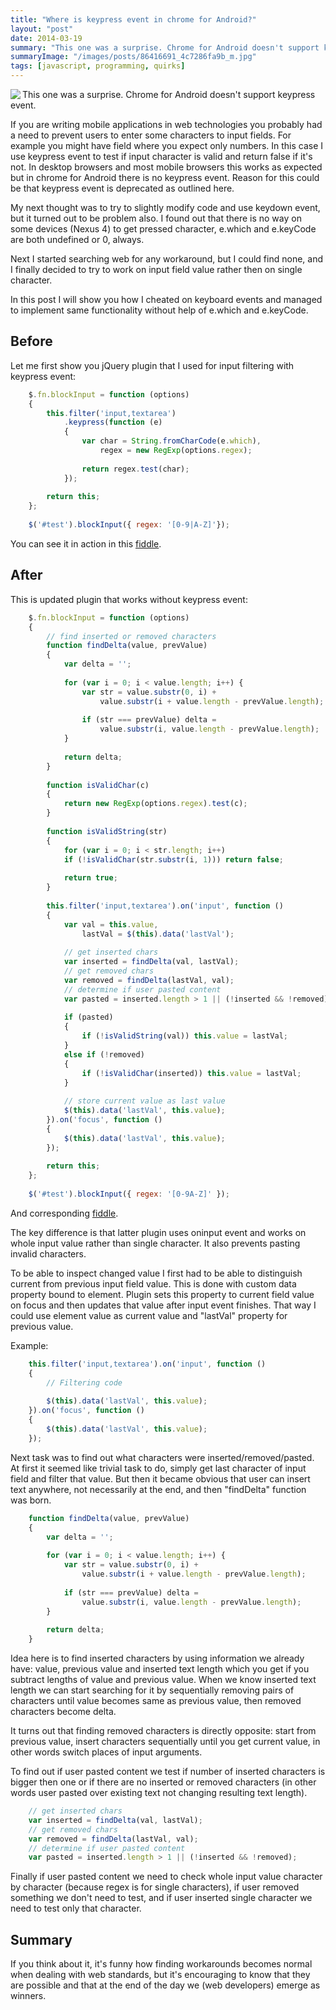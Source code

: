 ```yaml
---
title: "Where is keypress event in chrome for Android?"
layout: "post"
date: 2014-03-19
summary: "This one was a surprise. Chrome for Android doesn't support keypress event."
summaryImage: "/images/posts/86416691_4c7286fa9b_m.jpg"
tags: [javascript, programming, quirks]
---
```


<img class="img-responsive" src="/images/posts/86416691_4c7286fa9b_m.jpg" align="left" />

This one was a surprise. Chrome for Android doesn't support keypress event.

If you are writing mobile applications in web technologies you probably had a need to prevent users to enter some characters to input fields. For example you might have field where you expect only numbers. In this case I use keypress event to test if input character is valid and return false if it's not. In desktop browsers and most mobile browsers this works as expected but in chrome for Android there is no keypress event. Reason for this could be that keypress event is deprecated as outlined here.

My next thought was to try to slightly modify code and use keydown event, but it turned out to be problem also. I found out that there is no way on some devices (Nexus 4) to get pressed character, e.which and e.keyCode are both undefined or 0, always.

Next I started searching web for any workaround, but I could find none, and I finally decided to try to work on input field value rather then on single character.

In this post I will show you how I cheated on keyboard events and managed to implement same functionality without help of e.which and e.keyCode.

## Before ##

Let me first show you jQuery plugin that I used for input filtering with keypress event:

```javascript
	$.fn.blockInput = function (options)
	{
		this.filter('input,textarea')
			.keypress(function (e)
			{
				var char = String.fromCharCode(e.which),
					regex = new RegExp(options.regex);
	 
				return regex.test(char);
			});
	 
		return this;
	};
	 
	$('#test').blockInput({ regex: '[0-9|A-Z]'});
```
	
You can see it in action in this [fiddle](http://jsfiddle.net/zminic/dJnGY/).

## After ##

This is updated plugin that works without keypress event:

```javascript
	$.fn.blockInput = function (options) 
	{
		// find inserted or removed characters
		function findDelta(value, prevValue) 
		{
			var delta = '';
	 
			for (var i = 0; i < value.length; i++) {
				var str = value.substr(0, i) + 
					value.substr(i + value.length - prevValue.length);
				 
				if (str === prevValue) delta = 
					value.substr(i, value.length - prevValue.length);
			}
	 
			return delta;
		}
	 
		function isValidChar(c)
		{
			return new RegExp(options.regex).test(c);
		}
	 
		function isValidString(str)
		{
			for (var i = 0; i < str.length; i++)
			if (!isValidChar(str.substr(i, 1))) return false;
	 
			return true;
		}
	 
		this.filter('input,textarea').on('input', function ()
		{
			var val = this.value,
				lastVal = $(this).data('lastVal');
	 
			// get inserted chars
			var inserted = findDelta(val, lastVal);
			// get removed chars
			var removed = findDelta(lastVal, val);
			// determine if user pasted content
			var pasted = inserted.length > 1 || (!inserted && !removed);
	 
			if (pasted)
			{
				if (!isValidString(val)) this.value = lastVal;
			} 
			else if (!removed)
			{
				if (!isValidChar(inserted)) this.value = lastVal;
			}
	 
			// store current value as last value
			$(this).data('lastVal', this.value);
		}).on('focus', function ()
		{
			$(this).data('lastVal', this.value);
		});
	 
		return this;
	};
	 
	$('#test').blockInput({ regex: '[0-9A-Z]' });
```
	
And corresponding [fiddle](http://jsfiddle.net/zminic/8Lmay/).

The key difference is that latter plugin uses oninput event and works on whole input value rather than single character. It also prevents pasting invalid characters.

To be able to inspect changed value I first had to be able to distinguish current from previous input field value. This is done with custom data property bound to element. Plugin sets this property to current field value on focus and then updates that value after input event finishes. That way I could use element value as current value and "lastVal" property for previous value.

Example:

```javascript
	this.filter('input,textarea').on('input', function ()
	{
		// Filtering code
		 
		$(this).data('lastVal', this.value);
	}).on('focus', function ()
	{
		$(this).data('lastVal', this.value);
	});
```
	
Next task was to find out what characters were inserted/removed/pasted. At first it seemed like trivial task to do, simply get last character of input field and filter that value. But then it became obvious that user can insert text anywhere, not necessarily at the end, and then "findDelta" function was born.

```javascript
	function findDelta(value, prevValue) 
	{
		var delta = '';
	 
		for (var i = 0; i < value.length; i++) {
			var str = value.substr(0, i) + 
				value.substr(i + value.length - prevValue.length);
			 
			if (str === prevValue) delta = 
				value.substr(i, value.length - prevValue.length);
		}
	 
		return delta;
	}
```
	
Idea here is to find inserted characters by using information we already have: value, previous value and inserted text length which you get if you subtract lengths of value and previous value.
When we know inserted text length we can start searching for it by sequentially removing pairs of characters until value becomes same as previous value, then removed characters become delta.

It turns out that finding removed characters is directly opposite: start from previous value, insert characters sequentially until you get current value, in other words switch places of input arguments.

To find out if user pasted content we test if number of inserted characters is bigger then one or if there are no inserted or removed characters (in other words user pasted over existing text not changing resulting text length).

```javascript
	// get inserted chars
	var inserted = findDelta(val, lastVal);
	// get removed chars
	var removed = findDelta(lastVal, val);
	// determine if user pasted content
	var pasted = inserted.length > 1 || (!inserted && !removed);
```
	
Finally if user pasted content we need to check whole input value character by character (because regex is for single characters), if user removed something we don't need to test, and if user inserted single character we need to test only that character.

## Summary ##

If you think about it, it's funny how finding workarounds becomes normal when dealing with web standards, but it's encouraging to know that they are possible and that at the end of the day we (web developers) emerge as winners.